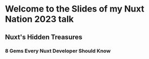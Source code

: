 # Welcome to the Slides of my Nuxt Nation 2023 talk

## Nuxt's Hidden Treasures

### 8 Gems Every Nuxt Developer Should Know
